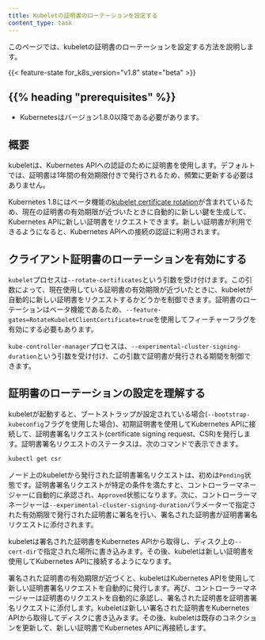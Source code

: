 ```yaml
---
title: Kubeletの証明書のローテーションを設定する
content_type: task
---
```


<!-- overview -->
このページでは、kubeletの証明書のローテーションを設定する方法を説明します。

{{< feature-state for_k8s_version="v1.8" state="beta" >}}

## {{% heading "prerequisites" %}}

* Kubernetesはバージョン1.8.0以降である必要があります。

<!-- steps -->

## 概要

kubeletは、Kubernetes APIへの認証のために証明書を使用します。デフォルトでは、証明書は1年間の有効期限付きで発行されるため、頻繁に更新する必要はありません。

Kubernetes 1.8にはベータ機能の[kubelet certificate rotation](/ja/docs/reference/command-line-tools-reference/kubelet-tls-bootstrapping/)が含まれているため、現在の証明書の有効期限が近づいたときに自動的に新しい鍵を生成して、Kubernetes APIに新しい証明書をリクエストできます。新しい証明書が利用できるようになると、Kubernetes APIへの接続の認証に利用されます。

## クライアント証明書のローテーションを有効にする

`kubelet`プロセスは`--rotate-certificates`という引数を受け付けます。この引数によって、現在使用している証明書の有効期限が近づいたときに、kubeletが自動的に新しい証明書をリクエストするかどうかを制御できます。証明書のローテーションはベータ機能であるため、`--feature-gates=RotateKubeletClientCertificate=true`を使用してフィーチャーフラグを有効にする必要もあります。

`kube-controller-manager`プロセスは、`--experimental-cluster-signing-duration`という引数を受け付け、この引数で証明書が発行される期間を制御できます。

## 証明書のローテーションの設定を理解する

kubeletが起動すると、ブートストラップが設定されている場合(`--bootstrap-kubeconfig`フラグを使用した場合)、初期証明書を使用してKubernetes APIに接続して、証明書署名リクエスト(certificate signing request、CSR)を発行します。証明書署名リクエストのステータスは、次のコマンドで表示できます。

```sh
kubectl get csr
```

ノード上のkubeletから発行された証明書署名リクエストは、初めは`Pending`状態です。証明書署名リクエストが特定の条件を満たすと、コントローラーマネージャーに自動的に承認され、`Approved`状態になります。次に、コントローラーマネージャーは`--experimental-cluster-signing-duration`パラメーターで指定された有効期限で発行された証明書に署名を行い、署名された証明書が証明書署名リクエストに添付されます。

kubeletは署名された証明書をKubernetes APIから取得し、ディスク上の`--cert-dir`で指定された場所に書き込みます。その後、kubeletは新しい証明書を使用してKubernetes APIに接続するようになります。

署名された証明書の有効期限が近づくと、kubeletはKubernetes APIを使用して新しい証明書署名リクエストを自動的に発行します。再び、コントローラーマネージャーは証明書のリクエストを自動的に承認し、署名された証明書を証明書署名リクエストに添付します。kubeletは新しい署名された証明書をKubernetes APIから取得してディスクに書き込みます。その後、kubeletは既存のコネクションを更新して、新しい証明書でKubernetes APIに再接続します。
